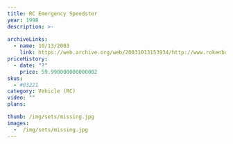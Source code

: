 ```yaml
---
title: RC Emergency Speedster
year: 1998
description: >-
  
archiveLinks:
  - name: 10/13/2003
    link: https://web.archive.org/web/20031013153934/http://www.rokenbok.com/catalog/pd_rcv_speedster.html
priceHistory:
  - date: "?"
    price: 59.990000000000002
skus:
  - #03221
category: Vehicle (RC)
video: ""
plans:

thumb: /img/sets/missing.jpg
images:
  -  /img/sets/missing.jpg
---
```

